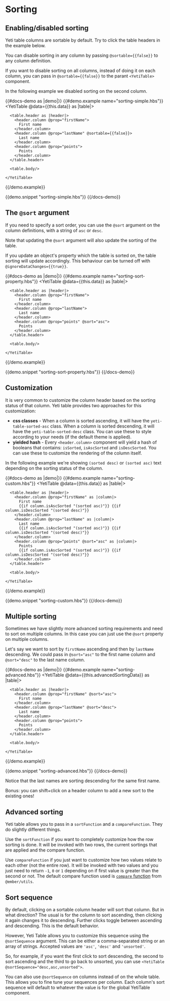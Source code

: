 # Sorting

## Enabling/disabled sorting

Yeti table columns are sortable by default. Try to click the table headers in the example below.

You can disable sorting in any column by passing `@sortable={{false}}` to any column definition.

If you want to disable sorting on all columns, instead of doing it on each column, you can pass in
`@sortable={{false}}` to the parant `<YetiTable>` component.

In the following example we disabled sorting on the second column.

{{#docs-demo as |demo|}}
  {{#demo.example name="sorting-simple.hbs"}}
    <YetiTable @data={{this.data}} as |table|>

      <table.header as |header|>
        <header.column @prop="firstName">
          First name
        </header.column>
        <header.column @prop="lastName" @sortable={{false}}>
          Last name
        </header.column>
        <header.column @prop="points">
          Points
        </header.column>
      </table.header>

      <table.body/>

    </YetiTable>
  {{/demo.example}}

  {{demo.snippet "sorting-simple.hbs"}}
{{/docs-demo}}

## The `@sort` argument

If you need to specify a sort order, you can use the `@sort` argument on the column definitions, with a string of `asc` or `desc`.

Note that updating the `@sort` argument will also update the sorting of the table. 

If you update an object's property which the table is sorted on, the table sorting will update accordingly. This behaviour can be turned off with `@ignoreDataChanges={{true}}`.

{{#docs-demo as |demo|}}
  {{#demo.example name="sorting-sort-property.hbs"}}
    <YetiTable @data={{this.data}} as |table|>

      <table.header as |header|>
        <header.column @prop="firstName">
          First name
        </header.column>
        <header.column @prop="lastName">
          Last name
        </header.column>
        <header.column @prop="points" @sort="asc">
          Points
        </header.column>
      </table.header>

      <table.body/>

    </YetiTable>
  {{/demo.example}}

  {{demo.snippet "sorting-sort-property.hbs"}}
{{/docs-demo}}

## Customization

It is very common to customize the column header based on the sorting status of that column.
Yeti table provides two approaches for this customization:

- **css classes** - When a column is sorted ascending, it will have the `yeti-table-sorted-asc` class. When a column is sorted descending, it will have the `yeti-table-sorted-desc` class. You can use these to style according to your needs (if the default theme is applied).
- **yielded hash** - Every `<header.column>` component will yield a hash of booleans that contains: `isSorted`, `isAscSorted` and `isDescSorted`. You can use these to customize the rendering of the column itself.

In the following example we're showing `(sorted desc)` or `(sorted asc)` text depending on the sorting status of the column.

{{#docs-demo as |demo|}}
  {{#demo.example name="sorting-custom.hbs"}}
    <YetiTable @data={{this.data}} as |table|>

      <table.header as |header|>
        <header.column @prop="firstName" as |column|>
          First name
          {{if column.isAscSorted "(sorted asc)"}} {{if column.isDescSorted "(sorted desc)"}}
        </header.column>
        <header.column @prop="lastName" as |column|>
          Last name
          {{if column.isAscSorted "(sorted asc)"}} {{if column.isDescSorted "(sorted desc)"}}
        </header.column>
        <header.column @prop="points" @sort="asc" as |column|>
          Points
          {{if column.isAscSorted "(sorted asc)"}} {{if column.isDescSorted "(sorted desc)"}}
        </header.column>
      </table.header>

      <table.body/>

    </YetiTable>
  {{/demo.example}}

  {{demo.snippet "sorting-custom.hbs"}}
{{/docs-demo}}

## Multiple sorting

Sometimes we have slightly more advanced sorting requirements and need to sort on multiple columns.
In this case you can just use the `@sort` property on multiple columns.

Let's say we want to sort by `firstName` ascending and then by `lastName` descending. We could pass in `@sort="asc"`
to the first name column and `@sort="desc"` to the last name column.

{{#docs-demo as |demo|}}
  {{#demo.example name="sorting-advanced.hbs"}}
    <YetiTable @data={{this.advancedSortingData}} as |table|>

      <table.header as |header|>
        <header.column @prop="firstName" @sort="asc">
          First name
        </header.column>
        <header.column @prop="lastName" @sort="desc">
          Last name
        </header.column>
        <header.column @prop="points">
          Points
        </header.column>
      </table.header>

      <table.body/>

    </YetiTable>
  {{/demo.example}}

  {{demo.snippet "sorting-advanced.hbs"}}
{{/docs-demo}}

Notice that the last names are sorting descending for the same first name.

<aside>Bonus: you can shift+click on a header column to add a new sort to the existing ones!</aside>

## Advanced sorting

Yeti table allows you to pass in a `sortFunction` and a `compareFunction`. They do slightly different things.

Use the `sortFunction` if you want to completely customize how the row sorting is done. It will be invoked with two rows,
the current sortings that are applied and the compare function.

Use `compareFunction` if you just want to customize how two values relate to each other (not the entire row). It will be invoked with two values
and you just need to return `-1`, `0` or `1` depending on if first value is greater than the second or not. The default compare function used is [`compare` function](https://emberjs.com/api/ember/3.7/functions/@ember%2Futils/compare) from `@ember/utils`.

## Sort sequence

By default, clicking on a sortable column header will sort that column. But in what direction? The usual is for the column to sort ascending, then clicking it again changes it to descending. Further clicks toggle between ascending and descending. This is the default behavior.

However, Yeti Table allows you to customize this sequence using the `@sortSequence` argument. This can be either a comma-separated
string or an array of strings. Accepted values are `'asc'`, `'desc'` and `'unsorted'`.

So, for example, if you want the first click to sort descending, the second to sort ascending and the third to go back to unsorted,
you can use `<YetiTable @sortSequence="desc,asc,unsorted">`.

You can also use `@sortSequence` on columns instead of on the whole table. This allows you to fine tune your sequences per column. Each column's
sort sequence will default to whatever the value is for the global YetiTable component.
